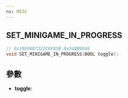 ```yaml
---
ns: MISC
---
```

## SET_MINIGAME_IN_PROGRESS

```c
// 0x19E00D7322C6F85B 0x348B9046
void SET_MINIGAME_IN_PROGRESS(BOOL toggle);
```


## 參數
* **toggle**: 

